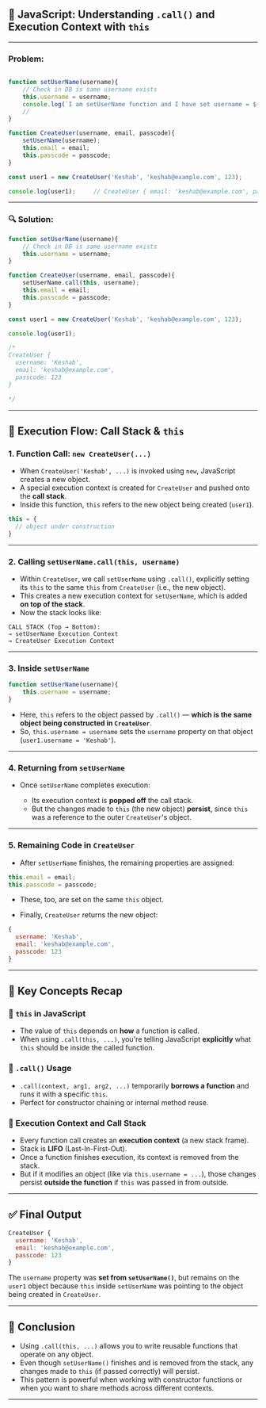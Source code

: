 ## 📘 JavaScript: Understanding `.call()` and Execution Context with `this`

---

### Problem:

```javascript

function setUserName(username){
    // Check in DB is same username exists
    this.username = username;
    console.log(`I am setUserName function and I have set username = ${this,username}`);
    // 
}

function CreateUser(username, email, passcode){
    setUserName(username);
    this.email = email;
    this.passcode = passcode;
}

const user1 = new CreateUser('Keshab', 'keshab@example.com', 123);

console.log(user1);     // CreateUser { email: 'keshab@example.com', passcode: 123 }
```

---

### 🔍 Solution: 


```javascript
function setUserName(username){
    // Check in DB is same username exists
    this.username = username;
}

function CreateUser(username, email, passcode){
    setUserName.call(this, username);
    this.email = email;
    this.passcode = passcode;
}

const user1 = new CreateUser('Keshab', 'keshab@example.com', 123);

console.log(user1);   

/*
CreateUser {
  username: 'Keshab',
  email: 'keshab@example.com',
  passcode: 123
}

*/
```

---

## 🔁 Execution Flow: Call Stack & `this`

### 1. **Function Call: `new CreateUser(...)`**

* When `CreateUser('Keshab', ...)` is invoked using `new`, JavaScript creates a new object.
* A special execution context is created for `CreateUser` and pushed onto the **call stack**.
* Inside this function, `this` refers to the new object being created (`user1`).

```js
this = {
  // object under construction
}
```

---

### 2. **Calling `setUserName.call(this, username)`**

* Within `CreateUser`, we call `setUserName` using `.call()`, explicitly setting its `this` to the same `this` from `CreateUser` (i.e., the new object).
* This creates a new execution context for `setUserName`, which is added **on top of the stack**.
* Now the stack looks like:

```
CALL STACK (Top → Bottom):
→ setUserName Execution Context
→ CreateUser Execution Context
```

---

### 3. **Inside `setUserName`**

```javascript
function setUserName(username){
    this.username = username;
}
```

* Here, `this` refers to the object passed by `.call()` — **which is the same object being constructed in `CreateUser`**.
* So, `this.username = username` sets the `username` property on that object (`user1.username = 'Keshab'`).

---

### 4. **Returning from `setUserName`**

* Once `setUserName` completes execution:

  * Its execution context is **popped off** the call stack.
  * But the changes made to `this` (the new object) **persist**, since `this` was a reference to the outer `CreateUser`'s object.

---

### 5. **Remaining Code in `CreateUser`**

* After `setUserName` finishes, the remaining properties are assigned:

```javascript
this.email = email;
this.passcode = passcode;
```

* These, too, are set on the same `this` object.

* Finally, `CreateUser` returns the new object:

```javascript
{
  username: 'Keshab',
  email: 'keshab@example.com',
  passcode: 123
}
```

---

## 🧠 Key Concepts Recap

### 🔹 `this` in JavaScript

* The value of `this` depends on **how** a function is called.
* When using `.call(this, ...)`, you're telling JavaScript **explicitly** what `this` should be inside the called function.

### 🔹 `.call()` Usage

* `.call(context, arg1, arg2, ...)` temporarily **borrows a function** and runs it with a specific `this`.
* Perfect for constructor chaining or internal method reuse.

### 🔹 Execution Context and Call Stack

* Every function call creates an **execution context** (a new stack frame).
* Stack is **LIFO** (Last-In-First-Out).
* Once a function finishes execution, its context is removed from the stack.
* But if it modifies an object (like via `this.username = ...`), those changes persist **outside the function** if `this` was passed in from outside.

---

## ✅ Final Output

```js
CreateUser {
  username: 'Keshab',
  email: 'keshab@example.com',
  passcode: 123
}
```

The `username` property was **set from `setUserName()`**, but remains on the `user1` object because `this` inside `setUserName` was pointing to the object being created in `CreateUser`.

---

## 📄 Conclusion

* Using `.call(this, ...)` allows you to write reusable functions that operate on any object.
* Even though `setUserName()` finishes and is removed from the stack, any changes made to `this` (if passed correctly) will persist.
* This pattern is powerful when working with constructor functions or when you want to share methods across different contexts.

---


